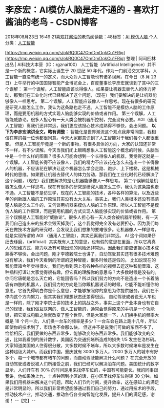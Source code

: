
# 李彦宏：AI模仿人脑是走不通的 - 喜欢打酱油的老鸟 - CSDN博客


2018年08月23日 16:49:21[喜欢打酱油的老鸟](https://me.csdn.net/weixin_42137700)阅读数：48标签：[AI																](https://so.csdn.net/so/search/s.do?q=AI&t=blog)[模仿人脑																](https://so.csdn.net/so/search/s.do?q=模仿人脑&t=blog)[
							](https://so.csdn.net/so/search/s.do?q=AI&t=blog)个人分类：[人工智能																](https://blog.csdn.net/weixin_42137700/article/category/7820233)


[https://mp.weixin.qq.com/s/okRQ0C47OmDmDqkCu1FRig](https://mp.weixin.qq.com/s/okRQ0C47OmDmDqkCu1FRig)
整理 | 阿司匹林
出品 | AI科技大本营（ID：rgznai100）
人工智能（Artificial Intelligence）并不是一个新的概念，它实际上诞生于 20 世纪 50 年代。作为一门前沿交叉学科，人工智能一直没有统一的定义，而大众对人工智能也有诸多误解。在今日（8 月 23 日）上午举行的中国国际智能产业博览会上，百度董事长李彦宏就谈到了其中的三个误解：
第一个误解，人工智能应该长得像人。如果要让机器去替代人的体力劳动，那我们在工业化时代已经解决了这个问题，（现在）我们要解决的是让机器能够像人一样思考。
第二个误解，人工智能应该像人一样思考。现在有很多的研究是研究人脑怎么工作，我认为这条路也走不通。人工智能不是模仿人脑的工作原理，而是要用机器的方式实现人脑能够实现的价值或者作用。
第三个误解，人工智能威胁论。很多人担心有一天人类会被机器所控制，完全没有必要。AGI（通用人工智能）离我们还非常远，我们更应该担心技术成熟得不够快，会出问题。
**以下为李彦宏演讲全文，略有调整：**
智能化是世界潮流这个观点我非常同意，我相信在座的每一位也都很同意。今天大家都意识到了人工智能对于我们每个人都很重要。
但是人工智能毕竟是一个新的事物，有很多具体的方向，大家的认知还非常不一样，有不少误解。今天当我们闭上眼睛想象人工智能这个概念的时候，头脑当中是一个什么样的图画？很多人可能会想到一个长得像人的机器，我觉得这就是一个误解。人工智能长得不应该像人，我们的精力不应该花在怎么去造出一个长得像人的机器，不应该花在解决让这个机器怎么学会走路、跑步、上下楼梯，这是机械时代的思维。如果要让机器去替代人的体力劳动，那我们在工业化时代已经解决了这个问题，（现在）我们要解决的是让机器能够像人一样思考。
第二个误解就是机器怎么像人一样思考。现在有很多的研究是研究人脑怎么工作，我认为这条路也走不通。人工智能不是仿生学，现在的人工智能的技术，各种各样的算法，以及近些年的创新跟人脑的工作原理其实没有太大关系。事实上，我们人类根本还没有搞清楚人脑是怎么工作的，又何谈用机器来模仿人脑的工作原理。所以人工智能不是模仿人脑的工作原理，而是要用机器的方式实现人脑能够实现的价值或者作用。
第三个误解是人工智能的“威胁论”。很多人担心有一天人类会被机器所控制，有一天我们自己造出来的技术会毁灭掉我们，这个我觉得完全没有必要担心。因为我们每天在做技术方面的研究时，会发现比我们想象的要难很多。让机器像人一样思考，就是实现所谓的 AGI （通用人工智能），其实还离我们非常远。
AI 这个词如果仔细去琢磨，（artificial）其实既有人工的意思，也有假的意思在里面，所以它离真人的思维方式、能力以及有可能出现的风险还非常远。因此我们更应该担心技术成熟得不够快，会出问题，刚才李德毅院士也讲了，自动驾驶其实还有很多技术难题没有解决，我们今天看到的所谓的这种智能，很多时候还是假的。
比如说现在的智能音箱今年卖得很火，我们也看到网上有各种各样的视频去逗这种智能音箱，这种插科打诨让大家觉得很有趣，但它真的理解你的意思吗？大多数时候是没有的。你问它唐朝是怎么灭亡的，它能回答吗？所以我们努力的方向不是造出一个长着脑袋有四肢的机器人，我们努力的方向是当你跟机器说话的时候，它能不能听懂你的意思。它首先得明白你是什么意思，才能够按照你的意思为你提供服务。我们在不停向这个方向努力，但其实我们理想状态还差得很远。
自动驾驶或者说无人车也是一样的，除了刚才李院士讲的技术上的挑战之外，事实上这个产业本身也有它自己的规律，我们做互联网的、做人工智能的，通常会觉得原来的手机是一个功能键，把它变成电脑之后就改变了整个世界。但是大家想一下，人们换手机的频率大概是 18 个月一次，人们换一台车的频率是多少？一台车会在路上跑十几年，所以即使你的技术到了，市场也不会那么快。
但这并不是说我们可做的东西不多了，恰恰相反，我们要做的东西非常多，能够改变的东西非常多。我们能够改变的交通，比如我看到的统计数字，美国因为交通拥堵所造成的损失 1/5 发生在洛杉矶。大家知道美国的人住得很分散，大多数时候不堵车，所以大多数时候堵车是发生在这种超级大城市。而我们中国，重庆就有 3000 多万人，2000 多万人的城市有好多个，每一个城市都有堵车的问题，而自动驾驶能解决什么问题？
在完全开放的自动驾驶或者说被人们所接受之前，我们已经可以解决泊车问题。美国统计的数字显示，人们开车有 30% 的时间是用来找停车位的，中国有可能更长。我的同事跟我讲，他如果晚上九、十点钟回到小区的话，在小区里找停车位得转 30 分钟。如果我们用机器来解决这个问题，帮助人们节约时间，提升效率，这在感知上的满足是非常明显的。所以我们非常希望能够通过我们自己的努力，通过用技术的手段，推动技术产业，推动交通，推动各行各业向智能化发展，提升人们的满足感，谢谢！
--【完】--


